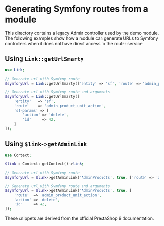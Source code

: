 # Generating Symfony routes from a module

This directory contains a legacy Admin controller used by the demo module. The following examples show how a module can generate URLs to Symfony controllers when it does not have direct access to the router service.

## Using `Link::getUrlSmarty`
```php
use Link;

// Generate url with Symfony route
$symfonyUrl = Link::getUrlSmarty(['entity' => 'sf', 'route' => 'admin_product_catalog']);

// Generate url with Symfony route and arguments
$symfonyUrl = Link::getUrlSmarty([
    'entity'   => 'sf',
    'route'    => 'admin_product_unit_action',
    'sf-params' => [
        'action' => 'delete',
        'id'     => 42,
    ]
]);
```

## Using `$link->getAdminLink`
```php
use Context;

$link = Context::getContext()->link;

// Generate url with Symfony route
$symfonyUrl = $link->getAdminLink('AdminProducts', true, ['route' => 'admin_product_catalog']);

// Generate url with Symfony route and arguments
$symfonyUrl = $link->getAdminLink('AdminProducts', true, [
    'route'  => 'admin_product_unit_action',
    'action' => 'delete',
    'id'     => 42,
]);
```

These snippets are derived from the official PrestaShop 9 documentation.
